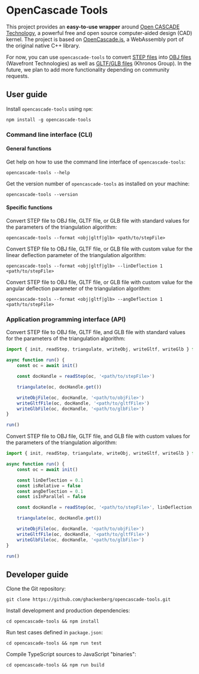# OpenCascade Tools

This project provides an **easy-to-use wrapper** around [Open CASCADE Technology](https://www.opencascade.com/open-cascade-technology/), a powerful free and open source computer-aided design (CAD) kernel. The project is based on [OpenCascade.js](https://github.com/donalffons/opencascade.js/), a WebAssembly port of the original native C++ library.

For now, you can use `opencascade-tools` to convert [STEP files](https://en.wikipedia.org/wiki/ISO_10303-21) into [OBJ files](https://en.wikipedia.org/wiki/Wavefront_.obj_file) (Wavefront Technologies) as well as [GLTF/GLB files](https://en.wikipedia.org/wiki/GlTF) (Khronos Group). In the future, we plan to add more functionality depending on community requests.

## User guide

Install `opencascade-tools` using `npm`:

```
npm install -g opencascade-tools
```

### Command line interface (CLI)

#### General functions

Get help on how to use the command line interface of `opencascade-tools`:

```
opencascade-tools --help
```

Get the version number of `opencascade-tools` as installed on your machine:

```
opencascade-tools --version
```

#### Specific functions

Convert STEP file to OBJ file, GLTF file, or GLB file with standard values for the parameters of the triangulation algorithm:

```
opencascade-tools --format <obj|gltf|glb> <path/to/stepFile>
```

Convert STEP file to OBJ file, GLTF file, or GLB file with custom value for the linear deflection parameter of the triangulation algorithm:

```
opencascade-tools --format <obj|gltf|glb> --linDeflection 1 <path/to/stepFile>
```

Convert STEP file to OBJ file, GLTF file, or GLB file with custom value for the angular deflection parameter of the triangulation algorithm:

```
opencascade-tools --format <obj|gltf|glb> --angDeflection 1 <path/to/stepFile>
```

### Application programming interface (API)

Convert STEP file to OBJ file, GLTF file, and GLB file with standard values for the parameters of the triangulation algorithm:

```ts
import { init, readStep, triangulate, writeObj, writeGltf, writeGlb } from 'opencascade-tools'

async function run() {
    const oc = await init()

    const docHandle = readStep(oc, '<path/to/stepFile>')

    triangulate(oc, docHandle.get())

    writeObjFile(oc, docHandle, '<path/to/objFile>')
    writeGltfFile(oc, docHandle, '<path/to/gltfFile>')
    writeGlbFile(oc, docHandle, '<path/to/glbFile>')
}

run()
```

Convert STEP file to OBJ file, GLTF file, and GLB file with custom values for the parameters of the triangulation algorithm:

```ts
import { init, readStep, triangulate, writeObj, writeGltf, writeGlb } from 'opencascade-tools'

async function run() {
    const oc = await init()

    const linDeflection = 0.1
    const isRelative = false
    const angDeflection = 0.1
    const isInParallel = false

    const docHandle = readStep(oc, '<path/to/stepFile>', linDeflection, isRelative, angDeflection, isInParallel)

    triangulate(oc, docHandle.get())

    writeObjFile(oc, docHandle, '<path/to/objFile>')
    writeGltfFile(oc, docHandle, '<path/to/gltfFile>')
    writeGlbFile(oc, docHandle, '<path/to/glbFile>')
}

run()
```

## Developer guide

Clone the Git repository:

```
git clone https://github.com/ghackenberg/opencascade-tools.git
```

Install development and production dependencies:

```
cd opencascade-tools && npm install
```

Run test cases defined in `package.json`:

```
cd opencascade-tools && npm run test
```

Compile TypeScript sources to JavaScript "binaries":

```
cd opencascade-tools && npm run build
```